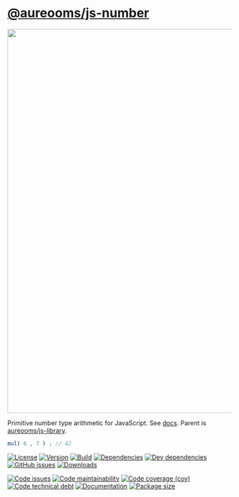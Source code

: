 [@aureooms/js-number](https://aureooms.github.io/js-number)
==

<img src="https://upload.wikimedia.org/wikipedia/commons/3/39/Latex_real_numbers.svg" width="864">

Primitive number type arithmetic for JavaScript.
See [docs](https://aureooms.github.io/js-number).
Parent is [aureooms/js-library](https://github.com/aureooms/js-library).

```js
mul( 6 , 7 ) ; // 42
```

[![License](https://img.shields.io/github/license/aureooms/js-number.svg)](https://raw.githubusercontent.com/aureooms/js-number/main/LICENSE)
[![Version](https://img.shields.io/npm/v/@aureooms/js-number.svg)](https://www.npmjs.org/package/@aureooms/js-number)
[![Build](https://img.shields.io/travis/aureooms/js-number/main.svg)](https://travis-ci.org/aureooms/js-number/branches)
[![Dependencies](https://img.shields.io/david/aureooms/js-number.svg)](https://david-dm.org/aureooms/js-number)
[![Dev dependencies](https://img.shields.io/david/dev/aureooms/js-number.svg)](https://david-dm.org/aureooms/js-number?type=dev)
[![GitHub issues](https://img.shields.io/github/issues/aureooms/js-number.svg)](https://github.com/aureooms/js-number/issues)
[![Downloads](https://img.shields.io/npm/dm/@aureooms/js-number.svg)](https://www.npmjs.org/package/@aureooms/js-number)

[![Code issues](https://img.shields.io/codeclimate/issues/aureooms/js-number.svg)](https://codeclimate.com/github/aureooms/js-number/issues)
[![Code maintainability](https://img.shields.io/codeclimate/maintainability/aureooms/js-number.svg)](https://codeclimate.com/github/aureooms/js-number/trends/churn)
[![Code coverage (cov)](https://img.shields.io/codecov/c/gh/aureooms/js-number/main.svg)](https://codecov.io/gh/aureooms/js-number)
[![Code technical debt](https://img.shields.io/codeclimate/tech-debt/aureooms/js-number.svg)](https://codeclimate.com/github/aureooms/js-number/trends/technical_debt)
[![Documentation](http://aureooms.github.io/js-number/badge.svg)](http://aureooms.github.io/js-number/source.html)
[![Package size](https://img.shields.io/bundlephobia/minzip/@aureooms/js-number)](https://bundlephobia.com/result?p=@aureooms/js-number)
